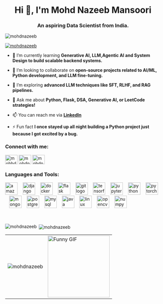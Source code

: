 <h1 align="center">Hi 👋, I'm Mohd Nazeeb Mansoori</h1>
<h3 align="center">An aspiring Data Scientist from India.</h3>

<p align="left"> <img src="https://komarev.com/ghpvc/?username=mohdnazeeb&label=Profile%20views&color=0e75b6&style=flat" alt="mohdnazeeb" /> </p>

<p align="left"> <a href="https://github.com/ryo-ma/github-profile-trophy"><img src="https://github-profile-trophy.vercel.app/?username=mohdnazeeb" alt="mohdnazeeb" /></a> </p>

- 🌱 I’m currently learning ****Generative AI**, **LLM**,**Agentic AI** and **System Design** to build scalable backend systems.**

- 👯 I’m looking to collaborate on **open-source projects related to **AI/ML**, **Python development**, and **LLM fine-tuning**.**

- 🤔 I’m exploring **advanced LLM techniques like **SFT**, **RLHF**, and **RAG pipelines**.**

- 💬 Ask me about **Python, Flask, DSA, Generative AI, or LeetCode strategies!**

- 📫 You can reach me via **[LinkedIn](https://www.linkedin.com/in/mohd-nazeeb-mansoori)**

- ⚡ Fun fact **I once stayed up all night building a Python project just because I got excited by a bug.**

<h3 align="left">Connect with me:</h3>
<p align="left">
<a href="https://twitter.com/mohhdnazeeb" target="blank"><img align="center" src="https://raw.githubusercontent.com/rahuldkjain/github-profile-readme-generator/master/src/images/icons/Social/twitter.svg" alt="mohhdnazeeb" height="30" width="40" /></a>
<a href="https://www.linkedin.com/in/mohd-nazeeb-mansoori/" target="blank"><img align="center" src="https://raw.githubusercontent.com/rahuldkjain/github-profile-readme-generator/master/src/images/icons/Social/linked-in-alt.svg" alt="mohdnazeeb" height="30" width="40" /></a>
<a href="https://www.leetcode.com/mohdnazeeb" target="blank"><img align="center" src="https://raw.githubusercontent.com/rahuldkjain/github-profile-readme-generator/master/src/images/icons/Social/leet-code.svg" alt="mohdnazeeb" height="30" width="40" /></a>
</p>

<h3 align="left">Languages and Tools:</h3>
<div align="left">
  <img src="https://cdn.jsdelivr.net/gh/devicons/devicon/icons/amazonwebservices/amazonwebservices-line-wordmark.svg" height="40" alt="amazonwebservices logo"  />
  <img width="9" />
  <img src="https://cdn.jsdelivr.net/gh/devicons/devicon/icons/django/django-plain.svg" height="40" alt="django logo"  />
  <img width="9" />
  <img src="https://cdn.jsdelivr.net/gh/devicons/devicon/icons/docker/docker-original.svg" height="40" alt="docker logo"  />
  <img width="9" />
  <img src="https://cdn.jsdelivr.net/gh/devicons/devicon/icons/flask/flask-original.svg" height="40" alt="flask logo"  />
  <img width="9" />
  <img src="https://cdn.jsdelivr.net/gh/devicons/devicon/icons/git/git-original.svg" height="40" alt="git logo"  />
  <img width="9" />
  <img src="https://cdn.jsdelivr.net/gh/devicons/devicon/icons/tensorflow/tensorflow-original.svg" height="40" alt="tensorflow logo"  />
  <img width="9" />
  <img src="https://cdn.jsdelivr.net/gh/devicons/devicon/icons/jupyter/jupyter-original.svg" height="40" alt="jupyter logo"  />
  <img width="9" />
  <img src="https://cdn.jsdelivr.net/gh/devicons/devicon/icons/python/python-original.svg" height="40" alt="python logo"  />
  <img width="9" />
  <img src="https://cdn.jsdelivr.net/gh/devicons/devicon/icons/pytorch/pytorch-original.svg" height="40" alt="pytorch logo"  />
  <img width="9" />
  <img src="https://cdn.jsdelivr.net/gh/devicons/devicon/icons/mongodb/mongodb-original.svg" height="40" alt="mongodb logo"  />
  <img width="9" />
  <img src="https://cdn.jsdelivr.net/gh/devicons/devicon/icons/postgresql/postgresql-original.svg" height="40" alt="postgresql logo"  />
  <img width="9" />
  <img src="https://cdn.jsdelivr.net/gh/devicons/devicon/icons/mysql/mysql-original.svg" height="40" alt="mysql logo"  />
  <img width="9" />
  <img src="https://cdn.jsdelivr.net/gh/devicons/devicon/icons/java/java-original.svg" height="40" alt="java logo"  />
  <img width="9" />
  <img src="https://cdn.jsdelivr.net/gh/devicons/devicon/icons/linux/linux-original.svg" height="40" alt="linux logo"  />
  <img width="9" />
  <img src="https://cdn.jsdelivr.net/gh/devicons/devicon/icons/opencv/opencv-original.svg" height="40" alt="opencv logo"  />
  <img width="9" />
  <img src="https://cdn.simpleicons.org/numpy/013243" height="40" alt="numpy logo"  />
</div>
<br><br>

<p><img align="left" src="https://github-readme-stats.vercel.app/api/top-langs?username=mohdnazeeb&show_icons=true&locale=en&layout=compact" alt="mohdnazeeb" /></p>

<p>&nbsp;<img align="center" src="https://github-readme-stats.vercel.app/api?username=mohdnazeeb&show_icons=true&locale=en" alt="mohdnazeeb" /></p>

<table>
  <tr>
    <td>
      <img align="center" src="https://github-readme-streak-stats.herokuapp.com/?user=mohdnazeeb&" alt="mohdnazeeb" />
    </td>
    <td>
      <img align="center" src="https://i.imgflip.com/8iqaih.gif" alt="Funny GIF" width="200" />
    </td>
  </tr>
</table>





